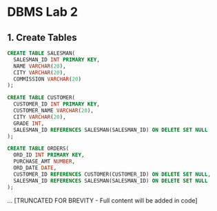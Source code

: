 # DBMS Lab 2

## 1. Create Tables

```sql
CREATE TABLE SALESMAN(
  SALESMAN_ID INT PRIMARY KEY,
  NAME VARCHAR(20),
  CITY VARCHAR(20),
  COMMISSION VARCHAR(20)
);

CREATE TABLE CUSTOMER(
  CUSTOMER_ID INT PRIMARY KEY,
  CUSTOMER_NAME VARCHAR(20),
  CITY VARCHAR(20),
  GRADE INT,
  SALESMAN_ID REFERENCES SALESMAN(SALESMAN_ID) ON DELETE SET NULL
);

CREATE TABLE ORDERS(
  ORD_ID INT PRIMARY KEY,
  PURCHASE_AMT NUMBER,
  ORD_DATE DATE,
  CUSTOMER_ID REFERENCES CUSTOMER(CUSTOMER_ID) ON DELETE SET NULL,
  SALESMAN_ID REFERENCES SALESMAN(SALESMAN_ID) ON DELETE SET NULL
);
```

... [TRUNCATED FOR BREVITY - Full content will be added in code]